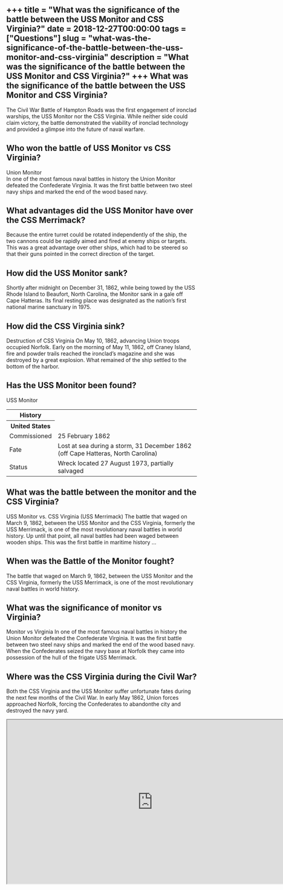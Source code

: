 +++
title = "What was the significance of the battle between the USS Monitor and CSS Virginia?"
date = 2018-12-27T00:00:00
tags = ["Questions"]
slug = "what-was-the-significance-of-the-battle-between-the-uss-monitor-and-css-virginia"
description = "What was the significance of the battle between the USS Monitor and CSS Virginia?"
+++
What was the significance of the battle between the USS Monitor and CSS Virginia?
---------------------------------------------------------------------------------

The Civil War Battle of Hampton Roads was the first engagement of ironclad warships, the USS Monitor nor the CSS Virginia. While neither side could claim victory, the battle demonstrated the viability of ironclad technology and provided a glimpse into the future of naval warfare.

Who won the battle of USS Monitor vs CSS Virginia?
--------------------------------------------------

Union Monitor  
In one of the most famous naval battles in history the Union Monitor defeated the Confederate Virginia. It was the first battle between two steel navy ships and marked the end of the wood based navy.

What advantages did the USS Monitor have over the CSS Merrimack?
----------------------------------------------------------------

Because the entire turret could be rotated independently of the ship, the two cannons could be rapidly aimed and fired at enemy ships or targets. This was a great advantage over other ships, which had to be steered so that their guns pointed in the correct direction of the target.

How did the USS Monitor sank?
-----------------------------

Shortly after midnight on December 31, 1862, while being towed by the USS Rhode Island to Beaufort, North Carolina, the Monitor sank in a gale off Cape Hatteras. Its final resting place was designated as the nation’s first national marine sanctuary in 1975.

How did the CSS Virginia sink?
------------------------------

Destruction of CSS Virginia On May 10, 1862, advancing Union troops occupied Norfolk. Early on the morning of May 11, 1862, off Craney Island, fire and powder trails reached the ironclad’s magazine and she was destroyed by a great explosion. What remained of the ship settled to the bottom of the harbor.

Has the USS Monitor been found?
-------------------------------

USS Monitor

<table><tr><th>History</th></tr><tr><th>United States</th></tr><tr><td>Commissioned</td><td>25 February 1862</td></tr><tr><td>Fate</td><td>Lost at sea during a storm, 31 December 1862 (off Cape Hatteras, North Carolina)</td></tr><tr><td>Status</td><td>Wreck located 27 August 1973, partially salvaged</td></tr></table>

What was the battle between the monitor and the CSS Virginia?
-------------------------------------------------------------

USS Monitor vs. CSS Virginia (USS Merrimack) The battle that waged on March 9, 1862, between the USS Monitor and the CSS Virginia, formerly the USS Merrimack, is one of the most revolutionary naval battles in world history. Up until that point, all naval battles had been waged between wooden ships. This was the first battle in maritime history …

When was the Battle of the Monitor fought?
------------------------------------------

The battle that waged on March 9, 1862, between the USS Monitor and the CSS Virginia, formerly the USS Merrimack, is one of the most revolutionary naval battles in world history.

What was the significance of monitor vs Virginia?
-------------------------------------------------

Monitor vs Virginia In one of the most famous naval battles in history the Union Monitor defeated the Confederate Virginia. It was the first battle between two steel navy ships and marked the end of the wood based navy. When the Confederates seized the navy base at Norfolk they came into possession of the hull of the frigate USS Merrimack.

Where was the CSS Virginia during the Civil War?
------------------------------------------------

Both the CSS Virginia and the USS Monitor suffer unfortunate fates during the next few months of the Civil War. In early May 1862, Union forces approached Norfolk, forcing the Confederates to abandonthe city and destroyed the navy yard.

<iframe allow="accelerometer; autoplay; clipboard-write; encrypted-media; gyroscope; picture-in-picture" allowfullscreen="" class="__youtube_prefs__  epyt-is-override  no-lazyload" data-no-lazy="1" data-origheight="433" data-origwidth="770" data-skipgform_ajax_framebjll="" height="433" id="_ytid_29592" loading="lazy" src="https://www.youtube.com/embed/z0HgypU87Bs?enablejsapi=1&autoplay=0&cc_load_policy=0&cc_lang_pref=&iv_load_policy=1&loop=0&modestbranding=0&rel=1&fs=1&playsinline=0&autohide=2&theme=dark&color=red&controls=1&" title="YouTube player" width="770"></iframe>